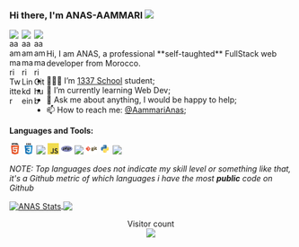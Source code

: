 ### Hi there, I'm ANAS-AAMMARI <img width="30" src="https://camo.githubusercontent.com/e8e7b06ecf583bc040eb60e44eb5b8e0ecc5421320a92929ce21522dbc34c891/68747470733a2f2f6d656469612e67697068792e636f6d2f6d656469612f6876524a434c467a6361737252346961377a2f67697068792e676966">
 

<!-- [![trophy](https://github-profile-trophy.vercel.app/?username=ANAS-AAMMARI)](https://github.com/ryo-ma/github-profile-trophy) -->
<a href="https://twitter.com/AammariAnas">
  <img align="left" alt="aaammari Twitter" width="22px" src="https://cdn.jsdelivr.net/npm/simple-icons@v3/icons/twitter.svg" />
</a>

<a href="https://www.linkedin.com/in/anas-aammari-66b619176">
  <img align="left" alt="aaammari Linkdein" width="22px" src="https://cdn.jsdelivr.net/npm/simple-icons@v3/icons/linkedin.svg" />
</a>

<a href="https://github.com/ANAS-AAMMARI">
  <img align="left" alt="aaammari Github" width="22px" src="https://cdn.jsdelivr.net/npm/simple-icons@v3/icons/github.svg" />
</a>
<br />
 <br />
Hi, I am ANAS, a professional **self-taughted** FullStack web developer from Morocco.


- 👨🏽‍💻 I’m [1337 School](https://1337.ma) student;
- 🌱 I’m currently learning Web Dev; 
- 💬 Ask me about anything, I would be happy to help;
- 📫 How to reach me: [@AammariAnas](https://twitter.com/AammariAnas);

**Languages and Tools:**  

<code><img height="20" src="https://raw.githubusercontent.com/github/explore/80688e429a7d4ef2fca1e82350fe8e3517d3494d/topics/html/html.png"></code>
<code><img height="20" src="https://raw.githubusercontent.com/github/explore/80688e429a7d4ef2fca1e82350fe8e3517d3494d/topics/css/css.png"></code>
[![](https://img.shields.io/badge/-Tailwind-000?&logo=tailwind-css)](https://ANAS-AAMMARI.xyz?ref=github)
<code><img height="20" src="https://raw.githubusercontent.com/github/explore/80688e429a7d4ef2fca1e82350fe8e3517d3494d/topics/javascript/javascript.png"></code>
<code><img height="20" src="https://raw.githubusercontent.com/github/explore/80688e429a7d4ef2fca1e82350fe8e3517d3494d/topics/php/php.png"></code>
[![](https://img.shields.io/badge/-Next.js-000?&logo=Next.js)](https://ANAS-AAMMARI.xyz?ref=github)
<code><img height="20" src="https://raw.githubusercontent.com/github/explore/80688e429a7d4ef2fca1e82350fe8e3517d3494d/topics/git/git.png"></code>
<code><img height="20" src="https://raw.githubusercontent.com/github/explore/80688e429a7d4ef2fca1e82350fe8e3517d3494d/topics/python/python.png"></code>
[![](https://img.shields.io/badge/-Django-000?&logo=Django&logoColor=092E20)](https://ANAS-AAMMARI.xyz?ref=github)

*NOTE: Top languages does not indicate my skill level or something like that, it's a Github metric of which languages i have the most __**public**__ code on Github*

<a href="">
  <img align="center" src="https://github-readme-stats.vercel.app/api/top-langs/?username=ANAS-AAMMARI&layout=compact&bg_color=0,232526,414345&icon_color=ffffff&title_color=ffffff&text_color=ffffff&line_height=30&v=5" alt="ANAS Stats" />
</a>
<a href="">
  <img height="137px" align="center" src="https://github-readme-stats.vercel.app/api?username=ANAS-AAMMARI&custom_title=My Github Stats&show_icons=true&bg_color=0,232526,414345&icon_color=82FF99&title_color=ffffff&text_color=ffffff&line_height=20.5&v=5&count_private=true"/>  
</a>
<br>
<p align="center"> 
<!--   <img align="center" src="https://github-readme-streak-stats.herokuapp.com/?user=ra1nbow1&" alt="ra1nbow1"><br> -->
  Visitor count<br>
  <img src="https://profile-counter.glitch.me/ANAS-AAMMARI/count.svg" />
</p>

